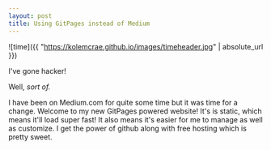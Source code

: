 ```yaml
---
layout: post
title: Using GitPages instead of Medium
---
```




![time]({{ "https://kolemcrae.github.io/images/timeheader.jpg" | absolute_url }})

I've gone hacker!

Well, *sort of.* 

I have been on Medium.com for quite some time but it was time for a change. Welcome to my new GitPages powered website! It's is static, which means it'll load super fast! It also means it's easier for me to manage as well as customize. I get the power of github along with free hosting which is pretty sweet. 






